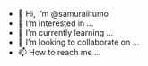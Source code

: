 - 👋 Hi, I’m @samuraiitumo
- 👀 I’m interested in ...
- 🌱 I’m currently learning ...
- 💞️ I’m looking to collaborate on ...
- 📫 How to reach me ...

<!---
samuraiitumo/samuraiitumo is a ✨ special ✨ repository because its `README.md` (this file) appears on your GitHub profile.
You can click the Preview link to take a look at your changes.
--->
